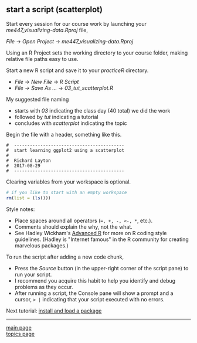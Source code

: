 
start a script (scatterplot)
----------------------------

Start every session for our course work by launching your *me447\_visualizing-data.Rproj* file,

*File* → *Open Project* → *me447\_visualizing-data.Rproj*

Using an R Project sets the working directory to your course folder, making relative file paths easy to use.

Start a new R script and save it to your *practiceR* directory.

-   *File* → *New File* → *R Script*
-   *File* → *Save As ...* → *03\_tut\_scatterplot.R*

My suggested file naming

-   starts with *03* indicating the class day (40 total) we did the work
-   followed by *tut* indicating a tutorial
-   concludes with *scatterplot* indicating the topic

Begin the file with a header, something like this.

    #  ------------------------------------------
    #  start learning ggplot2 using a scatterplot
    #
    #  Richard Layton
    #  2017-08-29
    #  ------------------------------------------

Clearing variables from your workspace is optional.

``` r
# if you like to start with an empty workspace 
rm(list = (ls()))
```

Style notes:

-   Place spaces around all operators (`=, +, -, <-, *`, etc.).
-   Comments should explain the why, not the what.
-   See Hadley Wickham's [Advanced R](http://adv-r.had.co.nz/Style.html) for more on R coding style guidelines. (Hadley is "Internet famous" in the R community for creating marvelous packages.)

To run the script after adding a new code chunk,

-   Press the *Source* button (in the upper-right corner of the script pane) to run your script.
-   I recommend you acquire this habit to help you identify and debug problems as they occur.
-   After running a script, the Console pane will show a prompt and a cursor, `> |` indicating that your script executed with no errors.

Next tutorial: [install and load a package](tut-0302_install-load-package.md)

------------------------------------------------------------------------

[main page](../README.md)<br> [topics page](README-by-topic.md)
